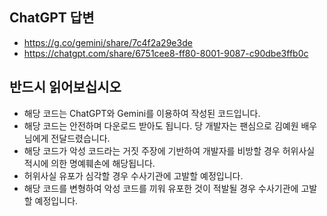 ## ChatGPT 답변
- https://g.co/gemini/share/7c4f2a29e3de
- https://chatgpt.com/share/6751cee8-ff80-8001-9087-c90dbe3ffb0c

## 반드시 읽어보십시오
- 해당 코드는 ChatGPT와 Gemini를 이용하여 작성된 코드입니다.
- 해당 코드는 안전하며 다운로드 받아도 됩니다. 당 개발자는 팬심으로 김예원 배우님에게 전달드렸습니다.
- 해당 코드가 악성 코드라는 거짓 주장에 기반하여 개발자를 비방할 경우 허위사실 적시에 의한 명예훼손에 해당됩니다.
- 허위사실 유포가 심각할 경우 수사기관에 고발할 예정입니다. 
- 해당 코드를 변형하여 악성 코드를 끼워 유포한 것이 적발될 경우 수사기관에 고발할 예정입니다.

